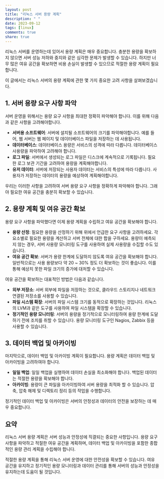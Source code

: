 ```yaml
---
layout: post
title: "리눅스 서버 용량 계획"
description: " "
date: 2023-09-12
tags: [linux]
comments: true
share: true
---
```


리눅스 서버를 운영하는데 있어서 용량 계획은 매우 중요합니다. 충분한 용량을 확보하지 않으면 서버 성능 저하와 중지와 같은 심각한 문제가 발생할 수 있습니다. 하지만 너무 많은 여유 공간을 확보하면 비용 손실이 발생할 수 있으므로 적절한 용량 계획이 필요합니다.

이 글에서는 리눅스 서버의 용량 계획에 관한 몇 가지 중요한 고려 사항을 살펴보겠습니다.

## 1. 서버 용량 요구 사항 파악

서버 운영을 위해서는 용량 요구 사항을 최대한 정확히 파악해야 합니다. 이를 위해 다음과 같은 사항을 고려해야합니다.

- **서버용 소프트웨어**: 서버에 설치될 소프트웨어의 크기를 파악해야합니다. 예를 들어, 웹 서버는 웹 페이지 및 데이터베이스 파일을 저장하는 데 사용됩니다.
- **데이터베이스**: 데이터베이스 용량은 서비스의 성격에 따라 다릅니다. 데이터베이스 사용량을 파악하여 고려해야 합니다.
- **로그 파일**: 서버에서 생성되는 로그 파일은 디스크에 계속적으로 기록됩니다. 필요한 로그 보관 기간을 고려하여 용량을 계획해야합니다.
- **유저 데이터**: 서버에 저장되는 사용자 데이터는 서비스의 특성에 따라 다릅니다. 사용자가 저장하는 데이터의 용량을 예상하여 계획해야합니다.

우리는 이러한 사항을 고려하여 서버 용량 요구 사항을 정확하게 파악해야 합니다. 그래야 필요한 여유 공간을 충분히 확보할 수 있습니다.

## 2. 용량 계획 및 여유 공간 확보

용량 요구 사항을 파악했다면 이제 용량 계획을 수립하고 여유 공간을 확보해야 합니다.

- **용량 산정**: 필요한 용량을 산정하기 위해 위에서 언급한 요구 사항을 고려하세요. 각 요소별로 필요한 용량을 계산하고 서버 전체에 대한 합을 구하세요. 용량이 예측되지 않는 경우, 서버 사용량 모니터링 도구를 사용하여 실제 사용량을 수집할 수도 있습니다.
- **여유 공간 확보**: 서버가 용량 한계에 도달하지 않도록 여유 공간을 확보해야 합니다. 일반적으로는 사용 용량보다 약 20 ~ 30% 정도 더 확보하는 것이 좋습니다. 이를 통해 예상치 못한 파일 크기의 증가에 대처할 수 있습니다.

여유 공간을 확보하는 대표적인 방법은 다음과 같습니다.

- **외부 저장소**: 서버 외부에 파일을 저장하는 것으로, 클라우드 스토리지나 네트워크 연결된 저장소를 사용할 수 있습니다.
- **파일 시스템 확장**: 서버의 파일 시스템 크기를 동적으로 확장하는 것입니다. 리눅스의 LVM과 같은 도구를 사용하여 파일 시스템을 확장할 수 있습니다.
- **정기적인 용량 모니터링**: 서버의 용량을 정기적으로 모니터링하여 용량 한계에 도달하기 전에 조치를 취할 수 있습니다. 용량 모니터링 도구인 Nagios, Zabbix 등을 사용할 수 있습니다.

## 3. 데이터 백업 및 아카이빙

마지막으로, 데이터 백업 및 아카이빙 계획이 필요합니다. 용량 계획은 데이터 백업 및 아카이빙을 고려하여야 합니다.

- **일일 백업**: 일일 백업을 실행하여 데이터 손실을 최소화해야 합니다. 백업된 데이터는 적절한 용량을 확보해야 합니다.
- **아카이빙**: 용량이 큰 파일을 아카이빙하여 서버 용량을 최적화 할 수 있습니다. 압축, 압축 해제 및 디렉토리 정리 등의 작업을 수행합니다.

정기적인 데이터 백업 및 아카이빙은 서버의 안정성과 데이터의 안전을 보장하는 데 매우 중요합니다.

## 요약

리눅스 서버 용량 계획은 서버 성능과 안정성에 직결되는 중요한 사항입니다. 용량 요구 사항을 파악하고 적절한 여유 공간을 계획하며, 데이터 백업 및 아카이빙을 포함한 종합적인 용량 관리 계획을 수립해야 합니다.

적절한 용량 계획을 통해 리눅스 서버 운영에 대한 안전성을 확보할 수 있습니다. 여유 공간을 유지하고 정기적인 용량 모니터링과 데이터 관리를 통해 서버의 성능과 안정성을 유지하는데 도움이 될 것입니다.
